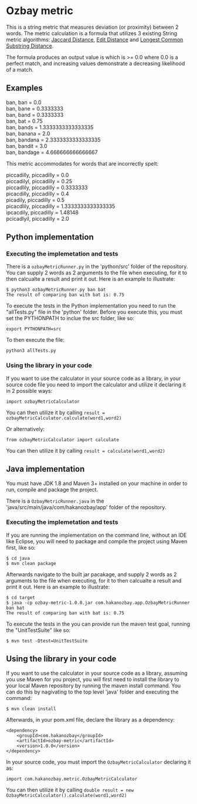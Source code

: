 # Ozbay metric

This is a string metric that measures deviation (or proximity) between 2 words. The metric calculation is a formula that utilizes 3 existing String metric algorithms: [Jaccard Distance][], [Edit Distance][] and [Longest Common Substring Distance][].

The formula produces an output value is which is >= 0.0 where 0.0 is a perfect match, and increasing values demonstrate a decreasing likelihood of a match.

## Examples

ban, ban = 0.0  
ban, bane = 0.3333333  
ban, band = 0.3333333  
ban, bat = 0.75  
ban, bands = 1.3333333333333335  
ban, banana = 2.0  
ban, bandana = 2.3333333333333335  
ban, bandit = 3.0  
ban, bandage = 4.666666666666667 


This metric accommodates for words that are incorrectly spelt:

piccadilly, piccadilly = 0.0  
piccadilyl, piccadilly = 0.25  
piccadlily, piccadilly = 0.3333333  
picacdilly, piccadilly = 0.4  
picadily, piccadilly = 0.5  
picacdlily, piccadilly = 1.3333333333333335  
ipcacdily, piccadilly = 1.48148  
pcicadlyil, piccadilly = 2.0 


## Python implementation

### Executing the implemetation and tests

There is a ``` ozbayMetricRunner.py ``` in the 'python/src' folder of the repository. You can supply 2 words as 2 arguments to the file when executing, for it to then calcualte a result and print it out. Here is an example to illustrate:

```
$ python3 ozbayMetricRunner.py ban bat
The result of comparing ban with bat is: 0.75
```

To execute the tests in the Python implementation you need to run the "allTests.py" file in the 'python' folder.
Before you execute this, you must set the PYTHONPATH to inclue the src folder, like so:

``` export PYTHONPATH=src ```

To then execute the file:

``` python3 allTests.py ```

### Using the library in your code

If you want to use the calculator in your source code as a library, in your source code file you need to import the calculator and utilize it declaring it in 2 possible ways:

``` import ozbayMetricCalculator ```

You can then utilize it by calling ``` result = ozbayMetricCalculator.calculate(word1,word2) ```

Or alternatively:

``` from ozbayMetricCalculator import calculate ```

You can then utilize it by calling ``` result = calculate(word1,word2) ```

## Java implementation

You must have JDK 1.8 and Maven 3+ installed on your machine in order to run, compile and package the project.

There is a ``` OzbayMetricRunner.java ``` in the 'java/src/main/java/com/hakanozbay/app' folder of the repository. 

### Executing the implemetation and tests

If you are running the implementation on the command line, without an IDE like Eclipse, you will need to package and compile the project using Maven first, like so:

```
$ cd java
$ mvn clean package
```

Afterwards navigate to the built jar pacakage, and supply 2 words as 2 arguments to the file when executing, for it to then calcualte a result and print it out. Here is an example to illustrate:

```
$ cd target
$ java -cp ozbay-metric-1.0.0.jar com.hakanozbay.app.OzbayMetricRunner ban bat
The result of comparing ban with bat is: 0.75
```

To execute the tests in the you can provide run the maven test goal, running the "UnitTestSuite" like so:

```
$ mvn test -Dtest=UnitTestSuite
```

## Using the library in your code

If you want to use the calculator in your source code as a library, assuming you use Maven for you project, you will first need to install the library to your local Maven repository by running the maven install command. You can do this by nagivating to the top level 'java' folder and executing the command:

```
$ mvn clean install
```

Afterwards, in your pom.xml file, declare the library as a dependency:

```
<dependency>
	<groupId>com.hakanozbay</groupId>
	<artifactId>ozbay-metric</artifactId>
	<version>1.0.0</version>
</dependency>
```

In your source code, you must import the ``` OzbayMetricCalculator ``` declaring it as:

``` import com.hakanozbay.metric.OzbayMetricCalculator ```

You can then utilize it by calling ``` double result = new OzbayMetricCalculator().calculate(word1,word2) ```


[Jaccard Distance]: https://en.wikipedia.org/wiki/Jaccard_index
[Edit Distance]: https://en.wikipedia.org/wiki/Edit_distance
[Longest Common Substring Distance]: https://en.wikipedia.org/wiki/Longest_common_substring_problem 
